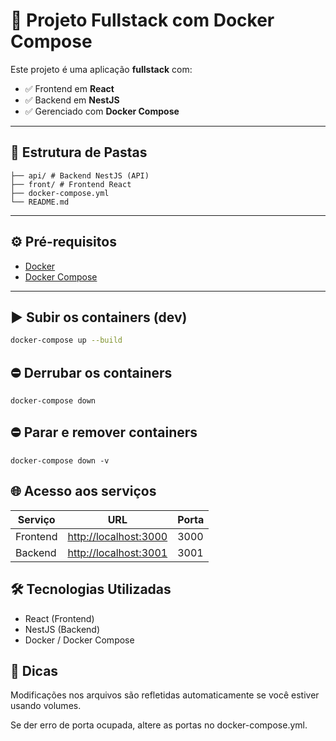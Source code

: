 # 🚀 Projeto Fullstack com Docker Compose

Este projeto é uma aplicação **fullstack** com:

- ✅ Frontend em **React**
- ✅ Backend em **NestJS**
- ✅ Gerenciado com **Docker Compose**

---

## 📁 Estrutura de Pastas

```
├── api/ # Backend NestJS (API)
├── front/ # Frontend React
├── docker-compose.yml
└── README.md
```

---

## ⚙️ Pré-requisitos

- [Docker](https://www.docker.com/)
- [Docker Compose](https://docs.docker.com/compose/)

---

## ▶️ Subir os containers (dev)

```bash
docker-compose up --build
```
## ⛔ Derrubar os containers
```
docker-compose down
```

## ⛔ Parar e remover containers
```
docker-compose down -v
```

## 🌐 Acesso aos serviços

| Serviço  | URL                                            | Porta |
| -------- | ---------------------------------------------- | ----- |
| Frontend | [http://localhost:3000](http://localhost:3000) | 3000  |
| Backend  | [http://localhost:3001](http://localhost:3001) | 3001  |

## 🛠 Tecnologias Utilizadas

- React (Frontend)
- NestJS (Backend)
- Docker / Docker Compose

## 📌 Dicas

Modificações nos arquivos são refletidas automaticamente se você estiver usando volumes.

Se der erro de porta ocupada, altere as portas no docker-compose.yml.